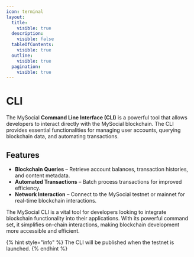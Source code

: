 ```yaml
---
icon: terminal
layout:
  title:
    visible: true
  description:
    visible: false
  tableOfContents:
    visible: true
  outline:
    visible: true
  pagination:
    visible: true
---
```


# CLI

The MySocial **Command Line Interface (CLI)** is a powerful tool that allows developers to interact directly with the MySocial blockchain. The CLI provides essential functionalities for managing user accounts, querying blockchain data, and automating transactions.

## Features

- **Blockchain Queries** – Retrieve account balances, transaction histories, and content metadata.
- **Automated Transactions** – Batch process transactions for improved efficiency.
- **Network Interaction** – Connect to the MySocial testnet or mainnet for real-time blockchain interactions.

The MySocial CLI is a vital tool for developers looking to integrate blockchain functionality into their applications. With its powerful command set, it simplifies on-chain interactions, making blockchain development more accessible and efficient.

{% hint style="info" %}
The CLI will be published when the testnet is launched.
{% endhint %}